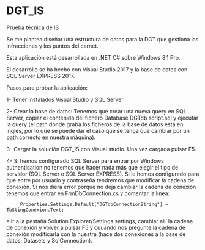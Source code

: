 # DGT_IS

Prueba técnica de IS

Se me plantea diseñar una estructura de datos para la DGT que gestiona las infracciones y los puntos del carnet.

Esta aplicación está desarrollada en .NET C# sobre Windows 8.1 Pro.

El desarrollo se ha hecho con Visual Studio 2017 y la base de datos con SQL Server EXPRESS 2017.

Pasos para probar la aplicación:

1- Tener instalados Visual Studio y SQL Server.

2- Crear la base de datos: Tenemos que crear una nueva query en SQL Server, copiar el contenido del fichero
   Database DGTdb script.sql y ejecutar la query (el path donde graba los ficheros de la base de datos está en inglés,
   por lo que se puede dar el caso que se tenga que cambiar por un path correcto en nuestra máquina).

3- Cargar la solución DGT_IS con Visual studio. Una vez cargada pulsar F5.

4- Si hemos configurado SQL Server para entrar por Windows authentication no tenemos que hacer nada más que elegir el tipo de servidor
   (SQL Server o SQL Server EXPRESS). Si le hemos configurado para que entre por usuario y contraseña tendremos que modificar la cadena
   de conexión. Si nos diera error porque no deja cambiar la cadena de conexión tenemos que entrar en FrmDbConnection.cs y comentar la
   línea:

```
	 Properties.Settings.Default["DGTdbConnectionString"] = TbStingConexion.Text;
```

e ir a la pestaña Solution Explorer/Settings.settings, cambiar allí la cadena de conexión y volver a pulsar F5 y cuuando nos pregunte
la cadena de conexión modificarla con la nuestra (hace dos conexiones a la base de datos: Datasets y SqlConnection).

